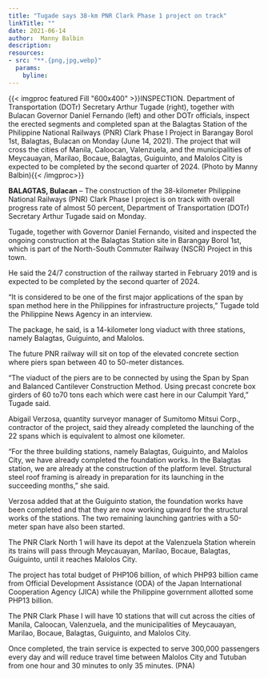 ```yaml
---
title: "Tugade says 38-km PNR Clark Phase 1 project on track"
linkTitle: ""
date: 2021-06-14
author:  Manny Balbin
description:
resources:
- src: "**.{png,jpg,webp}"
  params:
    byline: 
---
```

{{< imgproc featured Fill "600x400" >}}INSPECTION. Department of Transportation (DOTr) Secretary Arthur Tugade (right), together with Bulacan Governor Daniel Fernando (left) and other DOTr officials, inspect the erected segments and completed span at the Balagtas Station of the Philippine National Railways (PNR) Clark Phase I Project in Barangay Borol 1st, Balagtas, Bulacan on Monday (June 14, 2021). The project that will cross the cities of Manila, Caloocan, Valenzuela, and the municipalities of Meycauayan, Marilao, Bocaue, Balagtas, Guiguinto, and Malolos City is expected to be completed by the second quarter of 2024. (Photo by Manny Balbin){{< /imgproc>}}

**BALAGTAS, Bulacan** –  The construction of the 38-kilometer Philippine National Railways (PNR) Clark Phase I project is on track with overall progress rate of almost 50 percent, Department of Transportation (DOTr) Secretary Arthur Tugade said on Monday.

Tugade, together with Governor Daniel Fernando, visited and inspected the ongoing construction at the Balagtas Station site in Barangay Borol 1st, which is part of the North-South Commuter Railway (NSCR) Project in this town.

He said the 24/7 construction of the railway started in February 2019 and is expected to be completed by the second quarter of 2024.

“It is considered to be one of the first major applications of the span by span method here in the Philippines for infrastructure projects,” Tugade told the Philippine News Agency in an interview.

The package, he said, is a 14-kilometer long viaduct with three stations, namely Balagtas, Guiguinto, and Malolos.

The future PNR railway will sit on top of the elevated concrete section where piers span between 40 to 50-meter distances.

“The viaduct of the piers are to be connected by using the Span by Span and Balanced Cantilever Construction Method. Using precast concrete box girders of 60 to70 tons each which were cast here in our Calumpit Yard,” Tugade said.

Abigail Verzosa, quantity surveyor manager of Sumitomo Mitsui Corp., contractor of the project, said they already completed the launching of the 22 spans which is equivalent to almost one kilometer.

“For the three building stations, namely Balagtas, Guiguinto, and Malolos City, we have already completed the foundation works. In the Balagtas station, we are already at the construction of the platform level. Structural steel roof framing is already in preparation for its launching in the succeeding months,” she said.

Verzosa added that at the Guiguinto station, the foundation works have been completed and that they are now working upward for the structural works of the stations. The two remaining launching gantries with a 50-meter span have also been started.

The PNR Clark North 1 will have its depot at the Valenzuela Station wherein its trains will pass through Meycauayan, Marilao, Bocaue, Balagtas, Guiguinto, until it reaches Malolos City.

The project has total budget of PHP106 billion, of which PHP93 billion came from Official Development Assistance (ODA) of the Japan International Cooperation Agency (JICA) while the Philippine government allotted some PHP13 billion.

The PNR Clark Phase I will have 10 stations that will cut across the cities of Manila, Caloocan, Valenzuela, and the municipalities of Meycauayan, Marilao, Bocaue, Balagtas, Guiguinto, and Malolos City.

Once completed, the train service is expected to serve 300,000 passengers every day and will reduce travel time between Malolos City and Tutuban from one hour and 30 minutes to only 35 minutes. (PNA)